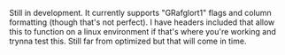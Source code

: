 Still in development. It currently supports "GRafglort1" flags and column formatting (though that's not perfect). I have headers included that allow this to function on a linux environment if that's where you're working and trynna test this. Still far from optimized but that will come in time.
